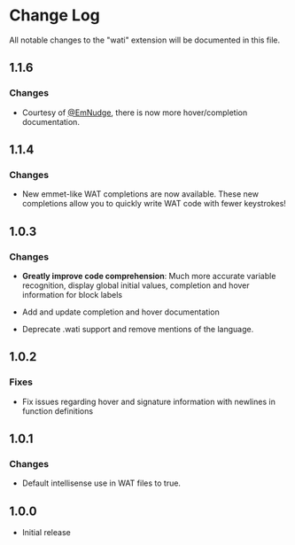 # Change Log

All notable changes to the "wati" extension will be documented in this file.

## 1.1.6

### Changes

- Courtesy of [@EmNudge](https://github.com/EmNudge), there is now more hover/completion documentation.

## 1.1.4

### Changes

- New emmet-like WAT completions are now available. These new completions allow you to quickly write WAT code with fewer keystrokes!

## 1.0.3

### Changes

- **Greatly improve code comprehension**: Much more accurate variable recognition, display global initial values, completion and hover information for block labels

- Add and update completion and hover documentation
- Deprecate .wati support and remove mentions of the language.

## 1.0.2

### Fixes

- Fix issues regarding hover and signature information with newlines in function definitions

## 1.0.1

### Changes

- Default intellisense use in WAT files to true.

## 1.0.0

- Initial release
